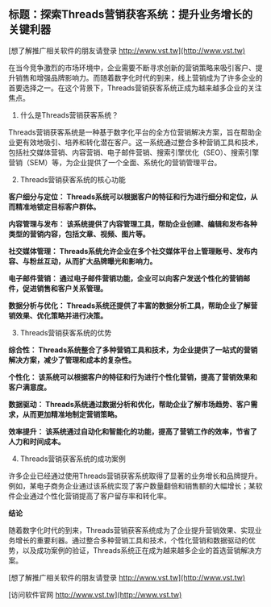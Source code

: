 ## **标题：探索Threads营销获客系统：提升业务增长的关键利器**

[想了解推广相关软件的朋友请登录 http://www.vst.tw](http://www.vst.tw)

在当今竞争激烈的市场环境中，企业需要不断寻求创新的营销策略来吸引客户、提升销售和增强品牌影响力。而随着数字化时代的到来，线上营销成为了许多企业的首要选择之一。在这个背景下，Threads营销获客系统正成为越来越多企业的关注焦点。

1. 什么是Threads营销获客系统？

Threads营销获客系统是一种基于数字化平台的全方位营销解决方案，旨在帮助企业更有效地吸引、培养和转化潜在客户。这一系统通过整合多种营销工具和技术，包括社交媒体营销、内容营销、电子邮件营销、搜索引擎优化（SEO）、搜索引擎营销（SEM）等，为企业提供了一个全面、系统化的营销管理平台。

2. Threads营销获客系统的核心功能

**客户细分与定位： Threads系统可以根据客户的特征和行为进行细分和定位，从而精准地锁定目标客户群体。**

**内容管理与发布： 该系统提供了内容管理工具，帮助企业创建、编辑和发布各种类型的营销内容，包括文章、视频、图片等。**

**社交媒体管理： Threads系统允许企业在多个社交媒体平台上管理账号、发布内容、与粉丝互动，从而扩大品牌曝光和影响力。**

**电子邮件营销： 通过电子邮件营销功能，企业可以向客户发送个性化的营销邮件，促进销售和客户关系管理。**

**数据分析与优化： Threads系统还提供了丰富的数据分析工具，帮助企业了解营销效果、优化策略并进行决策。**

3. Threads营销获客系统的优势

**综合性： Threads系统整合了多种营销工具和技术，为企业提供了一站式的营销解决方案，减少了管理和成本的复杂性。**

**个性化： 该系统可以根据客户的特征和行为进行个性化营销，提高了营销效果和客户满意度。**

**数据驱动： Threads系统通过数据分析和优化，帮助企业了解市场趋势、客户需求，从而更加精准地制定营销策略。**

**效率提升： 该系统通过自动化和智能化的功能，提高了营销工作的效率，节省了人力和时间成本。**

4. Threads营销获客系统的成功案例

许多企业已经通过使用Threads营销获客系统取得了显著的业务增长和品牌提升。例如，某电子商务企业通过该系统实现了客户数量翻倍和销售额的大幅增长；某软件企业通过个性化营销提高了客户留存率和转化率。

**结论**

随着数字化时代的到来，Threads营销获客系统成为了企业提升营销效果、实现业务增长的重要利器。通过整合多种营销工具和技术，个性化营销和数据驱动的优势，以及成功案例的验证，Threads系统正在成为越来越多企业的首选营销解决方案。

[想了解推广相关软件的朋友请登录 http://www.vst.tw](http://www.vst.tw)


[访问软件官网 http://www.vst.tw](http://www.vst.tw)
